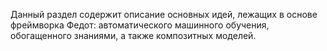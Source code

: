 Данный раздел содержит описание основных идей, лежащих в основе фреймворка Федот: автоматического машинного обучения, обогащенного знаниями, а также композитных моделей.